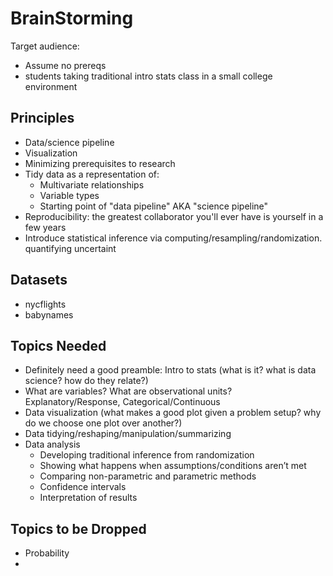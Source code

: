 # BrainStorming

Target audience:
* Assume no prereqs
* students taking traditional intro stats class in a small college environment 


## Principles

* Data/science pipeline
* Visualization
* Minimizing prerequisites to research
* Tidy data as a representation of:
    + Multivariate relationships
    + Variable types
    + Starting point of "data pipeline" AKA "science pipeline" 
* Reproducibility: the greatest collaborator you'll ever have is yourself in a few years
* Introduce statistical inference via computing/resampling/randomization. quantifying uncertaint


## Datasets

* nycflights
* babynames


## Topics Needed

* Definitely need a good preamble: Intro to stats (what is it?  what is data science? how do they relate?)
* What are variables? What are observational units? Explanatory/Response, Categorical/Continuous
* Data visualization (what makes a good plot given a problem setup?  why do we choose one plot over another?)
* Data tidying/reshaping/manipulation/summarizing
* Data analysis
    + Developing traditional inference from randomization
    + Showing what happens when assumptions/conditions aren’t met
    + Comparing non-parametric and parametric methods
    + Confidence intervals
    + Interpretation of results


## Topics to be Dropped

* Probability
* 




